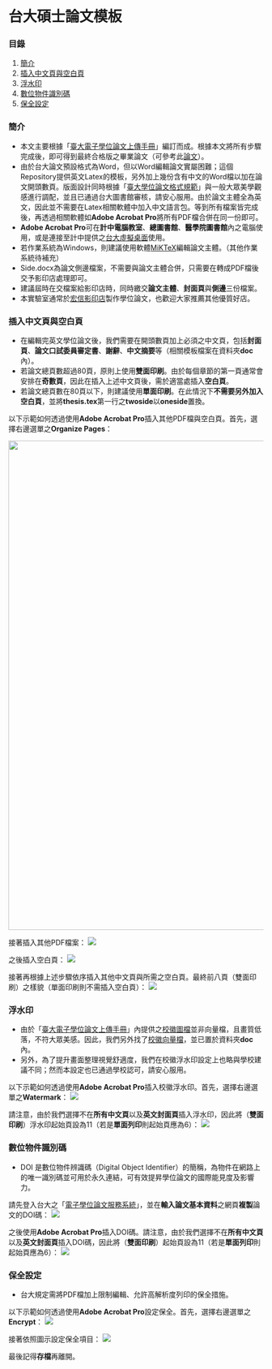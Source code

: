 # 台大碩士論文模板

### 目錄
1. [簡介](#簡介)
1. [插入中文頁與空白頁](#插入中文頁與空白頁)
1. [浮水印](#浮水印)
1. [數位物件識別碼](#數位物件識別碼)
1. [保全設定](#保全設定)

### 簡介
* 本文主要根據「[臺大電子學位論文上傳手冊](http://www.lib.ntu.edu.tw/doc/cl/etdsguide.pdf)」編訂而成。根據本文將所有步驟完成後，即可得到最終合格版之畢業論文（可參考此[論文](http://media.ee.ntu.edu.tw/personal/pcwu/research/phd_dissertation/pcwu_phd_dissertation.pdf)）。
* 由於台大論文預設格式為Word，但以Word編輯論文實屬困難；這個Repository提供英文Latex的模板，另外加上幾份含有中文的Word檔以加在論文開頭數頁。版面設計同時根據「[臺大學位論文格式規範](http://www.lib.ntu.edu.tw/doc/cl/THESISSAMPLE.doc)」與一般大眾美學觀感進行調配，並且已通過台大圖書館審核，請安心服用。由於論文主體全為英文，因此並不需要在Latex相關軟體中加入中文語言包。等到所有檔案皆完成後，再透過相關軟體如**Adobe Acrobat Pro**將所有PDF檔合併在同一份即可。
* **Adobe Acrobat Pro**可在**計中電腦教室**、**總圖書館**、**醫學院圖書館**內之電腦使用，或是連接至計中提供之[台大虛擬桌面](http://vdiqa.ntu.edu.tw/)使用。
* 若作業系統為Windows，則建議使用軟體[MiKTeX](https://miktex.org/)編輯論文主體。（其他作業系統待補充）
* Side.docx為論文側邊檔案，不需要與論文主體合併，只需要在轉成PDF檔後交予影印店處理即可。
* 建議屆時在交檔案給影印店時，同時繳交**論文主體**、**封面頁**與**側邊**三份檔案。
* 本實驗室通常於[宏信影印店](http://www.prinths.com/)製作學位論文，也歡迎大家推薦其他優質好店。

### 插入中文頁與空白頁
* 在編輯完英文學位論文後，我們需要在開頭數頁加上必須之中文頁，包括**封面頁**、**論文口試委員審定書**、**謝辭**、**中文摘要**等（相關模板檔案在資料夾**doc**內）。
* 若論文總頁數超過80頁，原則上使用**雙面印刷**。由於每個章節的第一頁通常會安排在**奇數頁**，因此在插入上述中文頁後，需於適當處插入**空白頁**。
* 若論文總頁數在80頁以下，則建議使用**單面印刷**。在此情況下**不需要另外加入空白頁**，並將**thesis.tex**第一行之**twoside**以**oneside**置換。

以下示範如何透過使用**Adobe Acrobat Pro**插入其他PDF檔與空白頁。首先，選擇右邊選單之**Organize Pages**：

<img src="https://raw.githubusercontent.com/mediaic/NTU_MS_Thesis/master/image/2_1.png" width="965">

接著插入其他PDF檔案：
![](https://raw.githubusercontent.com/mediaic/NTU_MS_Thesis/master/image/2_2.png)

之後插入空白頁：
![](https://raw.githubusercontent.com/mediaic/NTU_MS_Thesis/master/image/2_3.png)

接著再根據上述步驟依序插入其他中文頁與所需之空白頁。最終前八頁（雙面印刷）之樣貌（單面印刷則不需插入空白頁）：
![](https://raw.githubusercontent.com/mediaic/NTU_MS_Thesis/master/image/2_4.png)

### 浮水印
* 由於「[臺大電子學位論文上傳手冊](http://www.lib.ntu.edu.tw/doc/cl/etdsguide.pdf)」內提供之[校徽圖檔](http://www.lib.ntu.edu.tw/doc/CL/watermark.pdf)並非向量檔，且畫質低落，不符大眾美感。因此，我們另外找了[校徽向量檔](https://raw.githubusercontent.com/mediaic/NTU_MS_Thesis/master/doc/National_Taiwan_University_logo_gray.pdf)，並已置於資料夾**doc**內。
* 另外，為了提升畫面整理視覺舒適度，我們在校徽浮水印設定上也略與學校建議不同；然而本設定也已通過學校認可，請安心服用。

以下示範如何透過使用**Adobe Acrobat Pro**插入校徽浮水印。首先，選擇右邊選單之**Watermark**：
![](https://raw.githubusercontent.com/mediaic/NTU_MS_Thesis/master/image/3_1.png)

請注意，由於我們選擇不在**所有中文頁**以及**英文封面頁**插入浮水印，因此將（**雙面印刷**）浮水印起始頁設為11（若是**單面列印**則起始頁應為6）：
![](https://raw.githubusercontent.com/mediaic/NTU_MS_Thesis/master/image/3_2.png)

### 數位物件識別碼
* DOI 是數位物件辨識碼（Digital Object Identifier）的簡稱，為物件在網路上的唯一識別碼並可用於永久連結，可有效提昇學位論文的國際能見度及影響力。

請先登入台大之「[電子學位論文服務系統](http://etds.lib.ntu.edu.tw/etdsystem/submit/submitLogin)」，並在**輸入論文基本資料**之網頁**複製**論文的DOI碼：
![](https://raw.githubusercontent.com/mediaic/NTU_MS_Thesis/master/image/4_1.png)

之後使用**Adobe Acrobat Pro**插入DOI碼。請注意，由於我們選擇不在**所有中文頁**以及**英文封面頁**插入DOI碼，因此將（**雙面印刷**）起始頁設為11（若是**單面列印**則起始頁應為6）：
![](https://raw.githubusercontent.com/mediaic/NTU_MS_Thesis/master/image/4_2.png)

### 保全設定
* 台大規定需將PDF檔加上限制編輯、允許高解析度列印的保全措施。

以下示範如何透過使用**Adobe Acrobat Pro**設定保全。首先，選擇右邊選單之**Encrypt**：
![](https://raw.githubusercontent.com/mediaic/NTU_MS_Thesis/master/image/5_1.png)

接著依照圖示設定保全項目：
![](https://raw.githubusercontent.com/mediaic/NTU_MS_Thesis/master/image/5_2.png)

最後記得**存檔**再離開。